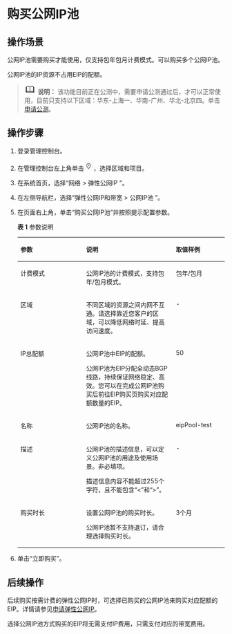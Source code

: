 # 购买公网IP池<a name="eipPools_0002"></a>

## 操作场景<a name="section567518141511"></a>

公网IP池需要购买才能使用，仅支持包年包月计费模式。可以购买多个公网IP池。

公网IP池的IP资源不占用EIP的配额。

>![](public_sys-resources/icon-note.gif) **说明：** 
>该功能目前正在公测中，需要申请公测通过后，才可以正常使用，目前只支持以下区域：华东-上海一、华南-广州、华北-北京四。单击[申请公测](https://account.huaweicloud.com/usercenter/?region=cn-south-1#/applyBeta?serviceCodeP=eip_pool)。

## 操作步骤<a name="section14486185641517"></a>

1.  登录管理控制台。
2.  在管理控制台左上角单击![](figures/icon-region-4.png)，选择区域和项目。
3.  在系统首页，选择“网络 \> 弹性公网IP ”。
4.  在左侧导航栏，选择“弹性公网IP和带宽 \> 公网IP池 ”。
5.  在页面右上角，单击“购买公网IP池”并按照提示配置参数。

    **表 1**  参数说明

    <a name="zh-cn_topic_0118498850_tb8e92f5357304d0297e9c203270c546e"></a>
    <table><thead align="left"><tr id="zh-cn_topic_0118498850_r66aedde49c144d8a84278fc61dadffdd"><th class="cellrowborder" valign="top" width="31.65%" id="mcps1.2.4.1.1"><p id="zh-cn_topic_0118498850_aafd79e8ecf074d0da2b802ca103815d1"><a name="zh-cn_topic_0118498850_aafd79e8ecf074d0da2b802ca103815d1"></a><a name="zh-cn_topic_0118498850_aafd79e8ecf074d0da2b802ca103815d1"></a>参数</p>
    </th>
    <th class="cellrowborder" valign="top" width="43.29%" id="mcps1.2.4.1.2"><p id="zh-cn_topic_0118498850_a30252599cf9146418f791259ec182081"><a name="zh-cn_topic_0118498850_a30252599cf9146418f791259ec182081"></a><a name="zh-cn_topic_0118498850_a30252599cf9146418f791259ec182081"></a>说明</p>
    </th>
    <th class="cellrowborder" valign="top" width="25.06%" id="mcps1.2.4.1.3"><p id="zh-cn_topic_0118498850_a02cb30a37b3a49abb2a82c12344214df"><a name="zh-cn_topic_0118498850_a02cb30a37b3a49abb2a82c12344214df"></a><a name="zh-cn_topic_0118498850_a02cb30a37b3a49abb2a82c12344214df"></a>取值样例</p>
    </th>
    </tr>
    </thead>
    <tbody><tr id="row10633143201315"><td class="cellrowborder" valign="top" width="31.65%" headers="mcps1.2.4.1.1 "><p id="p13634194361312"><a name="p13634194361312"></a><a name="p13634194361312"></a>计费模式</p>
    </td>
    <td class="cellrowborder" valign="top" width="43.29%" headers="mcps1.2.4.1.2 "><p id="p156342433138"><a name="p156342433138"></a><a name="p156342433138"></a>公网IP池的计费模式，支持包年/包月模式。</p>
    </td>
    <td class="cellrowborder" valign="top" width="25.06%" headers="mcps1.2.4.1.3 "><p id="p18634943171317"><a name="p18634943171317"></a><a name="p18634943171317"></a>包年/包月</p>
    </td>
    </tr>
    <tr id="zh-cn_topic_0118498850_row69311030161113"><td class="cellrowborder" valign="top" width="31.65%" headers="mcps1.2.4.1.1 "><p id="zh-cn_topic_0118498850_p1211443310119"><a name="zh-cn_topic_0118498850_p1211443310119"></a><a name="zh-cn_topic_0118498850_p1211443310119"></a>区域</p>
    </td>
    <td class="cellrowborder" valign="top" width="43.29%" headers="mcps1.2.4.1.2 "><p id="zh-cn_topic_0118498850_p411903317112"><a name="zh-cn_topic_0118498850_p411903317112"></a><a name="zh-cn_topic_0118498850_p411903317112"></a>不同区域的资源之间内网不互通。请选择靠近您客户的区域，可以降低网络时延、提高访问速度。</p>
    </td>
    <td class="cellrowborder" valign="top" width="25.06%" headers="mcps1.2.4.1.3 "><p id="zh-cn_topic_0118498850_p17860245175818"><a name="zh-cn_topic_0118498850_p17860245175818"></a><a name="zh-cn_topic_0118498850_p17860245175818"></a>-</p>
    </td>
    </tr>
    <tr id="zh-cn_topic_0118498850_row1755815445016"><td class="cellrowborder" valign="top" width="31.65%" headers="mcps1.2.4.1.1 "><p id="p5511134451716"><a name="p5511134451716"></a><a name="p5511134451716"></a>IP总配额</p>
    </td>
    <td class="cellrowborder" valign="top" width="43.29%" headers="mcps1.2.4.1.2 "><p id="p1510144141716"><a name="p1510144141716"></a><a name="p1510144141716"></a>公网IP池中EIP的配额。</p>
    <p id="p11993512132914"><a name="p11993512132914"></a><a name="p11993512132914"></a>公网IP池为EIP分配全动态BGP线路，持续保证网络稳定、高效。您可以在完成公网IP池购买后前往EIP购买页购买对应配额数量的EIP。</p>
    </td>
    <td class="cellrowborder" valign="top" width="25.06%" headers="mcps1.2.4.1.3 "><p id="p65071544101712"><a name="p65071544101712"></a><a name="p65071544101712"></a>50</p>
    </td>
    </tr>
    <tr id="zh-cn_topic_0118498850_row1798051216168"><td class="cellrowborder" valign="top" width="31.65%" headers="mcps1.2.4.1.1 "><p id="zh-cn_topic_0118498850_p44256235163"><a name="zh-cn_topic_0118498850_p44256235163"></a><a name="zh-cn_topic_0118498850_p44256235163"></a>名称</p>
    </td>
    <td class="cellrowborder" valign="top" width="43.29%" headers="mcps1.2.4.1.2 "><p id="zh-cn_topic_0118498850_p134282234164"><a name="zh-cn_topic_0118498850_p134282234164"></a><a name="zh-cn_topic_0118498850_p134282234164"></a>公网IP池的名称。</p>
    </td>
    <td class="cellrowborder" valign="top" width="25.06%" headers="mcps1.2.4.1.3 "><p id="zh-cn_topic_0118498850_p2430182381611"><a name="zh-cn_topic_0118498850_p2430182381611"></a><a name="zh-cn_topic_0118498850_p2430182381611"></a>eipPool-test</p>
    </td>
    </tr>
    <tr id="zh-cn_topic_0118498850_row72697164367"><td class="cellrowborder" valign="top" width="31.65%" headers="mcps1.2.4.1.1 "><p id="p822885133210"><a name="p822885133210"></a><a name="p822885133210"></a>描述</p>
    </td>
    <td class="cellrowborder" valign="top" width="43.29%" headers="mcps1.2.4.1.2 "><p id="p1399275111429"><a name="p1399275111429"></a><a name="p1399275111429"></a>公网IP池的描述信息，可以定义公网IP池的用途及使用场景。非必填项。</p>
    <p id="p12593482111429"><a name="p12593482111429"></a><a name="p12593482111429"></a>描述信息内容不能超过255个字符，且不能包含“&lt;”和“&gt;”。</p>
    </td>
    <td class="cellrowborder" valign="top" width="25.06%" headers="mcps1.2.4.1.3 "><p id="p13439131111429"><a name="p13439131111429"></a><a name="p13439131111429"></a>-</p>
    </td>
    </tr>
    <tr id="zh-cn_topic_0118498850_row271187493651"><td class="cellrowborder" valign="top" width="31.65%" headers="mcps1.2.4.1.1 "><p id="p1222345153214"><a name="p1222345153214"></a><a name="p1222345153214"></a>购买时长</p>
    </td>
    <td class="cellrowborder" valign="top" width="43.29%" headers="mcps1.2.4.1.2 "><p id="p670514023313"><a name="p670514023313"></a><a name="p670514023313"></a>设置公网IP池的购买时长。</p>
    <p id="p9221135133211"><a name="p9221135133211"></a><a name="p9221135133211"></a>公网IP池暂不支持退订，请合理选择购买时长。</p>
    </td>
    <td class="cellrowborder" valign="top" width="25.06%" headers="mcps1.2.4.1.3 "><p id="p1822012593218"><a name="p1822012593218"></a><a name="p1822012593218"></a>3个月</p>
    </td>
    </tr>
    </tbody>
    </table>

6.  单击“立即购买”。

## 后续操作<a name="section6214425372"></a>

后续购买按需计费的弹性公网IP时，可选择已购买的公网IP池来购买对应配额的EIP。详情请参见[申请弹性公网IP](申请弹性公网IP.md)。

选择公网IP池方式购买的EIP将无需支付IP费用，只需支付对应的带宽费用。

